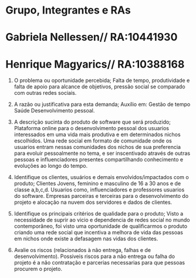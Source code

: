 # Grupo, Integrantes e RAs
# Gabriela Nellessen// RA:10441930
# Henrique Magyarics// RA:10388168

1. O problema ou oportunidade percebida;
Falta de tempo, produtividade e falta de apoio para alcance de objetivos, pressão social se comparado com outras redes sociais.

2. A razão ou justificativa para esta demanda;
Auxílio em:
Gestão de tempo
Saúde
Desenvolvimento pessoal.

3. A descrição sucinta do produto de software que será produzido;
Plataforma online para o desenvolvimento pessoal dos usuarios interessados em uma vida mais produtiva e em determinados nichos escolhidos. Uma rede social em formato de comunidade onde os usuarios entram nessas comunidades dos nichos de sua preferencia para evoluir pessoalmente no tema, e ser inscentivado através de outras pessoas e influenciadores presentes compartilhando conhecimento e evoluções ao longo do tempo.

4. Identifique os clientes, usuários e demais envolvidos/impactados com o produto;
Clientes Jovens, feminino e masculino de 16 a 30 anos e de classe a,b,c,d.
Usuarios como, influenciadores e professores usuarios do software.
Empresas parceiras e terceiras para o desenvolvimento do projeto e alocação na nuvem dos servidores e dados de clientes.


5. Identifique os principais critérios de qualidade para o produto;
Visto a necessidade de suprir ao vicio e dependencia de redes social no mundo contemporâneo, foi visto uma oportunidade de qualificarmos o produto criando uma rede social que incentiva a melhora de vida das pessoas em nichos onde existe a defasagem nas vidas dos clientes. 

6. Avalie os riscos (relacionados à não entrega, falhas e de desenvolvimento).
Possiveis riscos para a não entrega ou falha do projeto é a não contratação e parcerias necessarias para que pessoas procurem o projeto.


